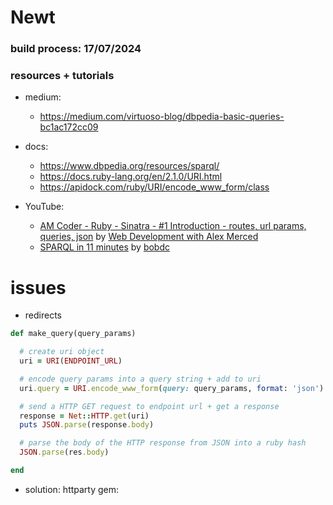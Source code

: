 # Newt

### build process: 17/07/2024

### resources + tutorials

- medium:
  - https://medium.com/virtuoso-blog/dbpedia-basic-queries-bc1ac172cc09
- docs:

  - https://www.dbpedia.org/resources/sparql/
  - https://docs.ruby-lang.org/en/2.1.0/URI.html
  - https://apidock.com/ruby/URI/encode_www_form/class

- YouTube:
  - [AM Coder - Ruby - Sinatra - #1 Introduction - routes, url params, queries, json](https://www.youtube.com/watch?v=xnoPoerYI0o) by [Web Development with Alex Merced](https://www.youtube.com/@AlexMercedCoder)
  - [SPARQL in 11 minutes](https://www.youtube.com/watch?v=FvGndkpa4K0) by [bobdc](https://www.youtube.com/@bobdc)

# issues

- redirects

```ruby
def make_query(query_params)

  # create uri object
  uri = URI(ENDPOINT_URL)

  # encode query params into a query string + add to uri
  uri.query = URI.encode_www_form(query: query_params, format: 'json')

  # send a HTTP GET request to endpoint url + get a response
  response = Net::HTTP.get(uri)
  puts JSON.parse(response.body)

  # parse the body of the HTTP response from JSON into a ruby hash
  JSON.parse(res.body)

end
```

- solution: httparty gem:

```ruby

```
